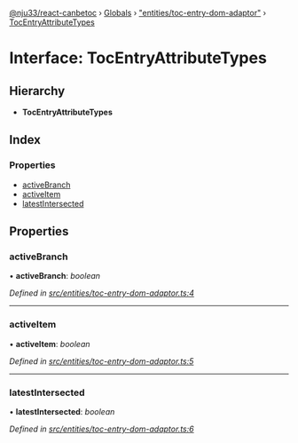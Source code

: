 [@nju33/react-canbetoc](../README.md) › [Globals](../globals.md) › ["entities/toc-entry-dom-adaptor"](../modules/_entities_toc_entry_dom_adaptor_.md) › [TocEntryAttributeTypes](_entities_toc_entry_dom_adaptor_.tocentryattributetypes.md)

# Interface: TocEntryAttributeTypes

## Hierarchy

* **TocEntryAttributeTypes**

## Index

### Properties

* [activeBranch](_entities_toc_entry_dom_adaptor_.tocentryattributetypes.md#activebranch)
* [activeItem](_entities_toc_entry_dom_adaptor_.tocentryattributetypes.md#activeitem)
* [latestIntersected](_entities_toc_entry_dom_adaptor_.tocentryattributetypes.md#latestintersected)

## Properties

###  activeBranch

• **activeBranch**: *boolean*

*Defined in [src/entities/toc-entry-dom-adaptor.ts:4](https://github.com/nju33/react-canbetoc/blob/1769b57/src/entities/toc-entry-dom-adaptor.ts#L4)*

___

###  activeItem

• **activeItem**: *boolean*

*Defined in [src/entities/toc-entry-dom-adaptor.ts:5](https://github.com/nju33/react-canbetoc/blob/1769b57/src/entities/toc-entry-dom-adaptor.ts#L5)*

___

###  latestIntersected

• **latestIntersected**: *boolean*

*Defined in [src/entities/toc-entry-dom-adaptor.ts:6](https://github.com/nju33/react-canbetoc/blob/1769b57/src/entities/toc-entry-dom-adaptor.ts#L6)*
